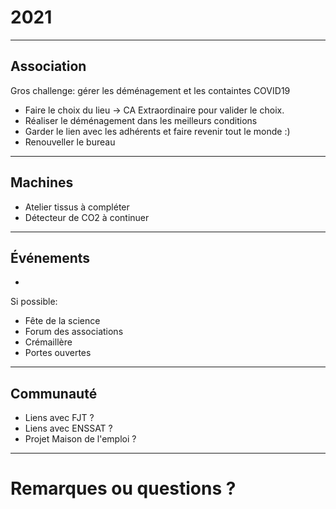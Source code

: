 # 2021
____

## Association

Gros challenge: gérer les déménagement et les containtes COVID19

- Faire le choix du lieu -> CA Extraordinaire pour valider le choix.
- Réaliser le déménagement dans les meilleurs conditions
- Garder le lien avec les adhérents et faire revenir tout le monde :)
- Renouveller le bureau

____

## Machines

- Atelier tissus à compléter
- Détecteur de CO2 à continuer

____

## Événements

- [libre en fête 2021]: ANNULE

Si possible:

- Fête de la science
- Forum des associations
- Crémaillère
- Portes ouvertes

____

## Communauté

- Liens avec FJT ?
- Liens avec ENSSAT ?
- Projet Maison de l'emploi ?

____

# Remarques ou questions ?
